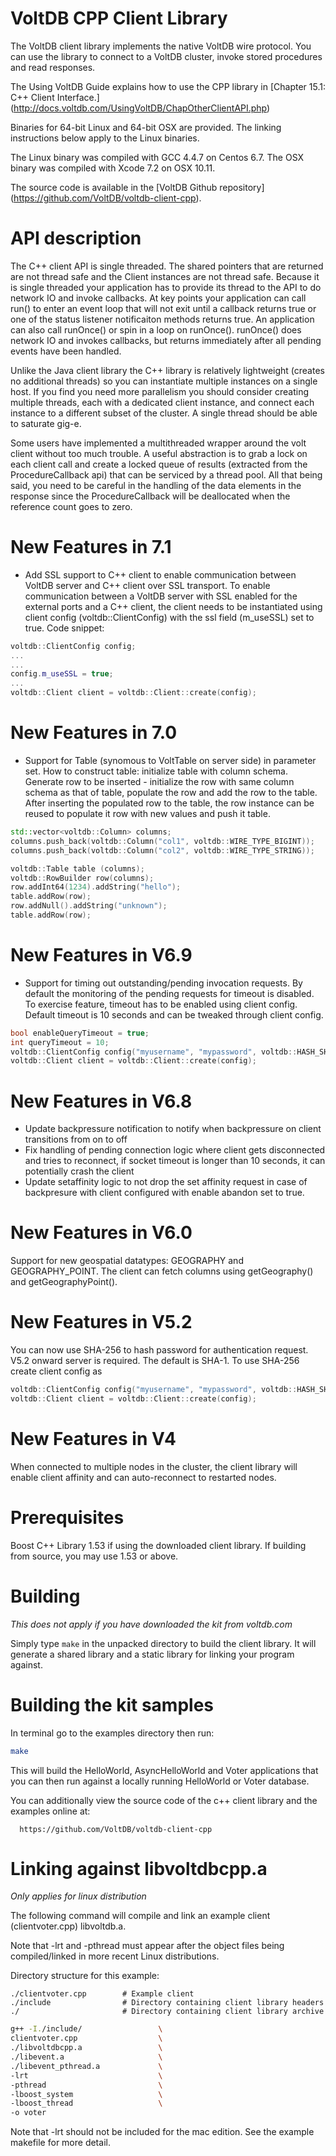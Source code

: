 VoltDB CPP Client Library
=========================

The VoltDB client library implements the native VoltDB wire protocol. You can
use the library to connect to a VoltDB cluster, invoke stored procedures and
read responses.

The Using VoltDB Guide explains how to use the CPP library in
[Chapter 15.1: C++ Client Interface.]
(http://docs.voltdb.com/UsingVoltDB/ChapOtherClientAPI.php)

Binaries for 64-bit Linux and 64-bit OSX are provided. The linking
instructions below apply to the Linux binaries.

The Linux binary was compiled with GCC 4.4.7 on Centos 6.7.
The OSX binary was compiled with Xcode 7.2 on OSX 10.11.

The source code is available in the [VoltDB Github repository]
(https://github.com/VoltDB/voltdb-client-cpp).

API description
===============

The C++ client API is single threaded. The shared pointers that are returned
are not thread safe and the Client instances are not thread safe. Because it is
single threaded your application has to provide its thread to the API to do
network IO and invoke callbacks. At key points your application can call run()
to enter an event loop that will not exit until a callback returns true or one
of the status listener notificaiton methods returns true. An application can
also call runOnce() or spin in a loop on runOnce(). runOnce() does network IO
and invokes callbacks, but returns immediately after all pending events have
been handled.

Unlike the Java client library the C++ library is relatively lightweight
(creates no additional threads) so you can instantiate multiple instances on a
single host. If you find you need more parallelism you should consider creating
multiple threads, each with a dedicated client instance, and connect each
instance to a different subset of the cluster. A single thread should be able
to saturate gig-e.

Some users have implemented a multithreaded wrapper around the volt client without
too much trouble. A useful abstraction is to grab a lock on each client call and
create a locked queue of results (extracted from the ProcedureCallback api) that
can be serviced by a thread pool. All that being said, you need to be careful in
the handling of the data elements in the response since the ProcedureCallback will
be deallocated when the reference count goes to zero.


New Features in 7.1
==================
- Add SSL support to C++ client to enable communication between VoltDB server and C++ client over SSL transport.
To enable communication between a VoltDB server with SSL enabled for the external ports and a C++ client, the client
needs to be instantiated using client config (voltdb::ClientConfig) with the ssl field (m_useSSL) set to true. Code
snippet:
```C++
voltdb::ClientConfig config;
...
...
config.m_useSSL = true;
...
voltdb::Client client = voltdb::Client::create(config);
```

New Features in 7.0
==================
- Support for Table (synomous to VoltTable on server side) in parameter set.
How to construct table: initialize table with column schema. Generate row to be inserted - initialize the row with same
column schema as that of table, populate the row and add the row to the table. After inserting the populated row to the
table, the row instance can be reused to populate it row with new values and push it table.
```C++
std::vector<voltdb::Column> columns;
columns.push_back(voltdb::Column("col1", voltdb::WIRE_TYPE_BIGINT));
columns.push_back(voltdb::Column("col2", voltdb::WIRE_TYPE_STRING));

voltdb::Table table (columns);
voltdb::RowBuilder row(columns);
row.addInt64(1234).addString("hello");
table.addRow(row);
row.addNull().addString("unknown");
table.addRow(row);
```

New Features in V6.9
==================
- Support for timing out outstanding/pending invocation requests. By default the monitoring of the pending requests for timeout is disabled. To exercise feature, timeout has to be enabled using client config. Default timeout is 10 seconds and can be tweaked through client config.
```C++
bool enableQueryTimeout = true;
int queryTimeout = 10;
voltdb::ClientConfig config("myusername", "mypassword", voltdb::HASH_SHA256, true, enableQueryTimeout, queryTimeout);
voltdb::Client client = voltdb::Client::create(config);
```


New Features in V6.8
==================
- Update backpressure notification to notify when backpressure on client transitions from on to off
- Fix handling of pending connection logic where client gets disconnected and tries to reconnect, if socket timeout is longer than 10 seconds, it can potentially crash the client
- Update setaffinity logic to not drop the set affinity request in case of backpresure with client configured with enable abandon set to true.

New Features in V6.0
==================

Support for new geospatial datatypes: GEOGRAPHY and GEOGRAPHY_POINT. The client can fetch
columns using getGeography() and getGeographyPoint().

New Features in V5.2
==================

You can now use SHA-256 to hash password for authentication request. V5.2 onward
server is required. The default is SHA-1. To use SHA-256 create client config as
```C++
voltdb::ClientConfig config("myusername", "mypassword", voltdb::HASH_SHA256);
voltdb::Client client = voltdb::Client::create(config);
```

New Features in V4
==================

When connected to multiple nodes in the cluster, the client library will enable
client affinity and can auto-reconnect to restarted nodes.

Prerequisites
=============

Boost C++ Library 1.53 if using the downloaded client library. If building from
source, you may use 1.53 or above.

Building
========
*This does not apply if you have downloaded the kit from voltdb.com*

Simply type `make` in the unpacked directory to build the client library. It
will generate a shared library and a static library for linking your program
against.

Building the kit samples
========================

In terminal go to the examples directory then run:
```bash
make
```

This will build the HelloWorld, AsyncHelloWorld and Voter applications
that you can then run against a locally running HelloWorld or Voter database.

You can additionally view the source code of the c++ client library and the
examples online at:

      https://github.com/VoltDB/voltdb-client-cpp

Linking against libvoltdbcpp.a
==============================
*Only applies for linux distribution*

The following command will compile and link an example client
(clientvoter.cpp) libvoltdb.a.

Note that -lrt and -pthread must appear after the object files being compiled/linked
in more recent Linux distributions.

Directory structure for this example:
```
./clientvoter.cpp        # Example client
./include                # Directory containing client library headers
./                       # Directory containing client library archive
```

```bash
g++ -I./include/                 \
clientvoter.cpp                  \
./libvoltdbcpp.a                 \
./libevent.a                     \
./libevent_pthread.a             \
-lrt                             \
-pthread                         \
-lboost_system                   \
-lboost_thread                   \
-o voter
```

Note that -lrt should not be included for the mac edition. See the example makefile
for more detail.
